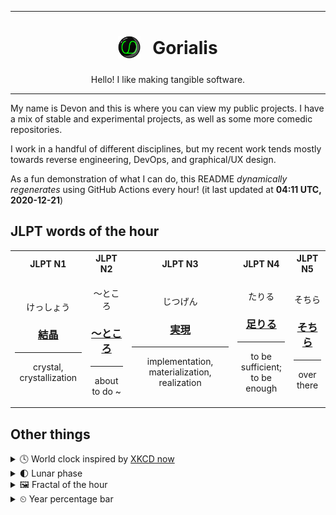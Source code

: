 ***

<h1 align="center">
<sub>
    <img src="readme/resources/avatar.png" height="36">
</sub>
&nbsp;
Gorialis
</h1>
<p align="center">
Hello! I like making tangible software.
</p>

***

My name is Devon and this is where you can view my public projects. I have a mix of stable and experimental projects, as well as some more comedic repositories.

I work in a handful of different disciplines, but my recent work tends mostly towards reverse engineering, DevOps, and graphical/UX design.

As a fun demonstration of what I can do, this README *dynamically regenerates* using GitHub Actions every hour! (it last updated at **04:11 UTC, 2020-12-21**)

<h2>JLPT words of the hour</h2>
<table>
    <tr>
        <th>JLPT N1</th>
        <th>JLPT N2</th>
        <th>JLPT N3</th>
        <th>JLPT N4</th>
        <th>JLPT N5</th>
    </tr>
    <tr>
        <td>
            <p align="center">けっしょう</p>
            <h3 align="center"><b><a href="https://jisho.org/search/%E7%B5%90%E6%99%B6">結晶</a></b></h3>
            <hr>
            <p align="center">crystal,<wbr> crystallization</p>
        </td>
        <td>
            <p align="center">～ところ</p>
            <h3 align="center"><b><a href="https://jisho.org/search/%EF%BD%9E%E3%81%A8%E3%81%93%E3%82%8D">～ところ</a></b></h3>
            <hr>
            <p align="center">about to do ~</p>
        </td>
        <td>
            <p align="center">じつげん</p>
            <h3 align="center"><b><a href="https://jisho.org/search/%E5%AE%9F%E7%8F%BE">実現</a></b></h3>
            <hr>
            <p align="center">implementation,<wbr> materialization,<wbr> realization</p>
        </td>
        <td>
            <p align="center">たりる</p>
            <h3 align="center"><b><a href="https://jisho.org/search/%E8%B6%B3%E3%82%8A%E3%82%8B">足りる</a></b></h3>
            <hr>
            <p align="center">to be sufficient;<br> to be enough</p>
        </td>
        <td>
            <p align="center">そちら</p>
            <h3 align="center"><b><a href="https://jisho.org/search/%E3%81%9D%E3%81%A1%E3%82%89">そちら</a></b></h3>
            <hr>
            <p align="center">over there</p>
        </td>
    </tr>
</table>

<h2>Other things</h2>
<details>
<summary>🕓  World clock inspired by <a href="https://xkcd.com/now">XKCD now</a></summary>

> <img src="generated/now.png" width="512">

</details>
<details>
<summary>🌓 Lunar phase</summary>

The moon is approximately 24.04% through its phase (First Quarter).

</details>
<details>
<summary>&#x1f5bc; Fractal of the hour</summary>

> <img src="generated/fractal.png" width="512">

</details>
<details>
<summary>&#x23f2; Year percentage bar</summary>
<pre><code>2020 [███████████████████▁] 97.04%</code></pre>
</details>
